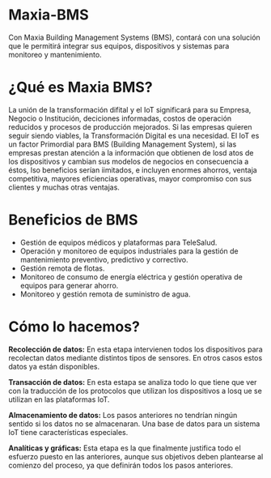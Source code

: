 # Maxia-BMS
Con Maxia Building Management Systems (BMS), contará con una solución que le permitirá integrar sus equipos, dispositivos y sistemas para monitoreo y mantenimiento.

# ¿Qué es Maxia BMS?
La unión de la transformación difital y el IoT significará para su Empresa, Negocio o Institución, deciciones informadas, costos de operación reducidos y procesos de producción mejorados.
Si las empresas quieren seguir siendo viables, la Transformación Digital es una necesidad.
El IoT es un factor Primordial para BMS (Building Management System), si las empresas prestan atención a la información que obtienen de losd atos de los dispositivos y cambian sus modelos de negocios en consecuencia a éstos, lso beneficios serían iimitados, e incluyen enormes ahorros, ventaja competitiva, mayores eficiencias operativas, mayor compromiso con sus clientes y muchas otras ventajas.

# Beneficios de BMS
- Gestión de equipos médicos y plataformas para TeleSalud.
- Operación y monitoreo de equipos industriales para la gestión de mantenimiento preventivo, predictivo y correctivo.
- Gestión remota de flotas.
- Monitoreo de consumo de energía eléctrica y gestión operativa de equipos para generar ahorro.
- Monitoreo y gestión remota de suministro de agua.

# Cómo lo hacemos?

**Recolección de datos:** En esta etapa intervienen todos los dispositivos para recolectan datos mediante distintos tipos de sensores. En otros casos estos datos ya están disponibles.

**Transacción de datos:** En esta estapa se analiza todo lo que tiene que ver con la traducción de los protocolos que utilizan los dispositivos a losq ue se utilizan en las plataformas IoT.

**Almacenamiento de datos:** Los pasos anteriores no tendrían ningún sentido si los datos no se almacenaran. Una base de datos para un sistema IoT tiene características especiales.

**Analíticas y gráficas:** Esta etapa es la que finalmente justifica todo el esfuerzo puesto en las anteriores, aunque sus objetivos deben plantearse al comienzo del proceso, ya que definirán todos los pasos anteriores.
